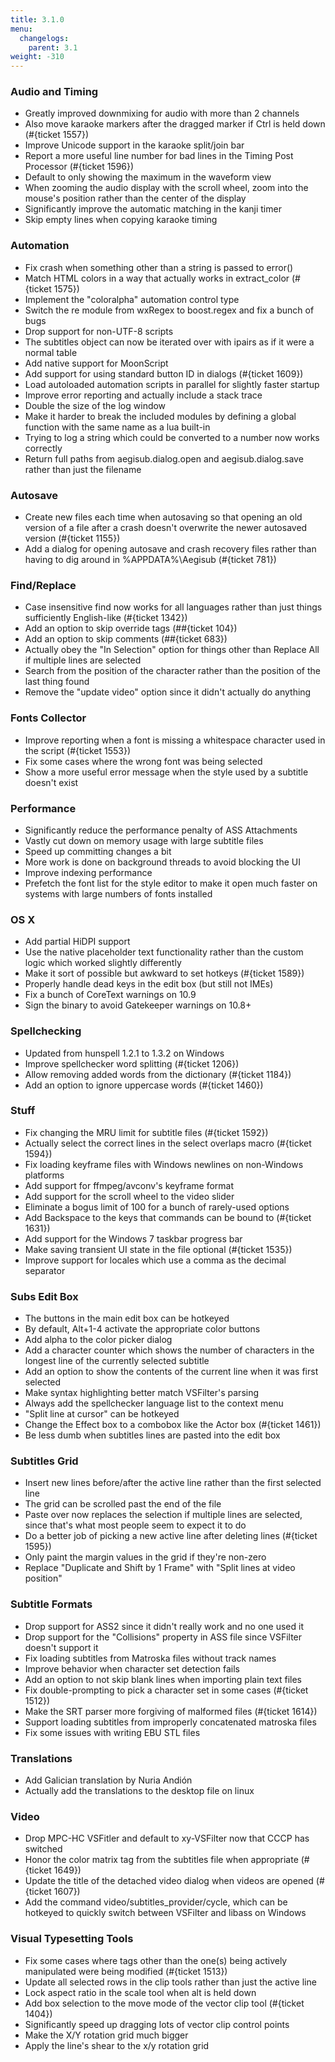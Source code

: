 ```yaml
---
title: 3.1.0
menu:
  changelogs:
    parent: 3.1
weight: -310
---
```


### Audio and Timing

+ Greatly improved downmixing for audio with more than 2 channels
+ Also move karaoke markers after the dragged marker if Ctrl is held down (#{ticket 1557})
+ Improve Unicode support in the karaoke split/join bar
+ Report a more useful line number for bad lines in the Timing Post Processor (#{ticket 1596})
+ Default to only showing the maximum in the waveform view
+ When zooming the audio display with the scroll wheel, zoom into the mouse's position rather than the center of the display
+ Significantly improve the automatic matching in the kanji timer
+ Skip empty lines when copying karaoke timing


### Automation

+ Fix crash when something other than a string is passed to error()
+ Match HTML colors in a way that actually works in extract_color (#{ticket 1575})
+ Implement the "coloralpha" automation control type
+ Switch the re module from wxRegex to boost.regex and fix a bunch of bugs
+ Drop support for non-UTF-8 scripts
+ The subtitles object can now be iterated over with ipairs as if it were a normal table
+ Add native support for MoonScript
+ Add support for using standard button ID in dialogs (#{ticket 1609})
+ Load autoloaded automation scripts in parallel for slightly faster startup
+ Improve error reporting and actually include a stack trace
+ Double the size of the log window
+ Make it harder to break the included modules by defining a global function with the same name as a lua built-in
+ Trying to log a string which could be converted to a number now works correctly
+ Return full paths from aegisub.dialog.open and aegisub.dialog.save rather than just the filename


### Autosave

+ Create new files each time when autosaving so that opening an old version of a file after a crash doesn't overwrite the newer autosaved version (#{ticket 1155})
+ Add a dialog for opening autosave and crash recovery files rather than having to dig around in %APPDATA%\Aegisub (#{ticket 781})


### Find/Replace

+ Case insensitive find now works for all languages rather than just things sufficiently English-like (#{ticket 1342})
+ Add an option to skip override tags (##{ticket 104})
+ Add an option to skip comments (##{ticket 683})
+ Actually obey the "In Selection" option for things other than Replace All if multiple lines are selected
+ Search from the position of the character rather than the position of the last thing found
+ Remove the "update video" option since it didn't actually do anything


### Fonts Collector

+ Improve reporting when a font is missing a whitespace character used in the script (#{ticket 1553})
+ Fix some cases where the wrong font was being selected
+ Show a more useful error message when the style used by a subtitle doesn't exist


### Performance

+ Significantly reduce the performance penalty of ASS Attachments
+ Vastly cut down on memory usage with large subtitle files
+ Speed up committing changes a bit
+ More work is done on background threads to avoid blocking the UI
+ Improve indexing performance
+ Prefetch the font list for the style editor to make it open much faster on systems with large numbers of fonts installed


### OS X

+ Add partial HiDPI support
+ Use the native placeholder text functionality rather than the custom logic which worked slightly differently
+ Make it sort of possible but awkward to set hotkeys (#{ticket 1589})
+ Properly handle dead keys in the edit box (but still not IMEs)
+ Fix a bunch of CoreText warnings on 10.9
+ Sign the binary to avoid Gatekeeper warnings on 10.8+


### Spellchecking

+ Updated from hunspell 1.2.1 to 1.3.2 on Windows
+ Improve spellchecker word splitting (#{ticket 1206})
+ Allow removing added words from the dictionary (#{ticket 1184})
+ Add an option to ignore uppercase words (#{ticket 1460})


### Stuff

+ Fix changing the MRU limit for subtitle files (#{ticket 1592})
+ Actually select the correct lines in the select overlaps macro (#{ticket 1594})
+ Fix loading keyframe files with Windows newlines on non-Windows platforms
+ Add support for ffmpeg/avconv's keyframe format
+ Add support for the scroll wheel to the video slider
+ Eliminate a bogus limit of 100 for a bunch of rarely-used options
+ Add Backspace to the keys that commands can be bound to (#{ticket 1631})
+ Add support for the Windows 7 taskbar progress bar
+ Make saving transient UI state in the file optional (#{ticket 1535})
+ Improve support for locales which use a comma as the decimal separator


### Subs Edit Box

+ The buttons in the main edit box can be hotkeyed
+ By default, Alt+1-4 activate the appropriate color buttons
+ Add alpha to the color picker dialog
+ Add a character counter which shows the number of characters in the longest line of the currently selected subtitle
+ Add an option to show the contents of the current line when it was first selected
+ Make syntax highlighting better match VSFilter's parsing
+ Always add the spellchecker language list to the context menu
+ "Split line at cursor" can be hotkeyed
+ Change the Effect box to a combobox like the Actor box (#{ticket 1461})
+ Be less dumb when subtitles lines are pasted into the edit box


### Subtitles Grid

+ Insert new lines before/after the active line rather than the first selected line
+ The grid can be scrolled past the end of the file
+ Paste over now replaces the selection if multiple lines are selected, since that's what most people seem to expect it to do
+ Do a better job of picking a new active line after deleting lines (#{ticket 1595})
+ Only paint the margin values in the grid if they're non-zero
+ Replace "Duplicate and Shift by 1 Frame" with "Split lines at video position"


### Subtitle Formats

+ Drop support for ASS2 since it didn't really work and no one used it
+ Drop support for the "Collisions" property in ASS file since VSFilter doesn't support it
+ Fix loading subtitles from Matroska files without track names
+ Improve behavior when character set detection fails
+ Add an option to not skip blank lines when importing plain text files
+ Fix double-prompting to pick a character set in some cases (#{ticket 1512})
+ Make the SRT parser more forgiving of malformed files (#{ticket 1614})
+ Support loading subtitles from improperly concatenated matroska files
+ Fix some issues with writing EBU STL files


### Translations

+ Add Galician translation by Nuria Andión
+ Actually add the translations to the desktop file on linux


### Video

+ Drop MPC-HC VSFitler and default to xy-VSFilter now that CCCP has switched
+ Honor the color matrix tag from the subtitles file when appropriate (#{ticket 1649})
+ Update the title of the detached video dialog when videos are opened (#{ticket 1607})
+ Add the command video/subtitles_provider/cycle, which can be hotkeyed to quickly switch between VSFilter and libass on Windows


### Visual Typesetting Tools

+ Fix some cases where tags other than the one(s) being actively manipulated were being modified (#{ticket 1513})
+ Update all selected rows in the clip tools rather than just the active line
+ Lock aspect ratio in the scale tool when alt is held down
+ Add box selection to the move mode of the vector clip tool (#{ticket 1404})
+ Significantly speed up dragging lots of vector clip control points
+ Make the X/Y rotation grid much bigger
+ Apply the line's shear to the x/y rotation grid

